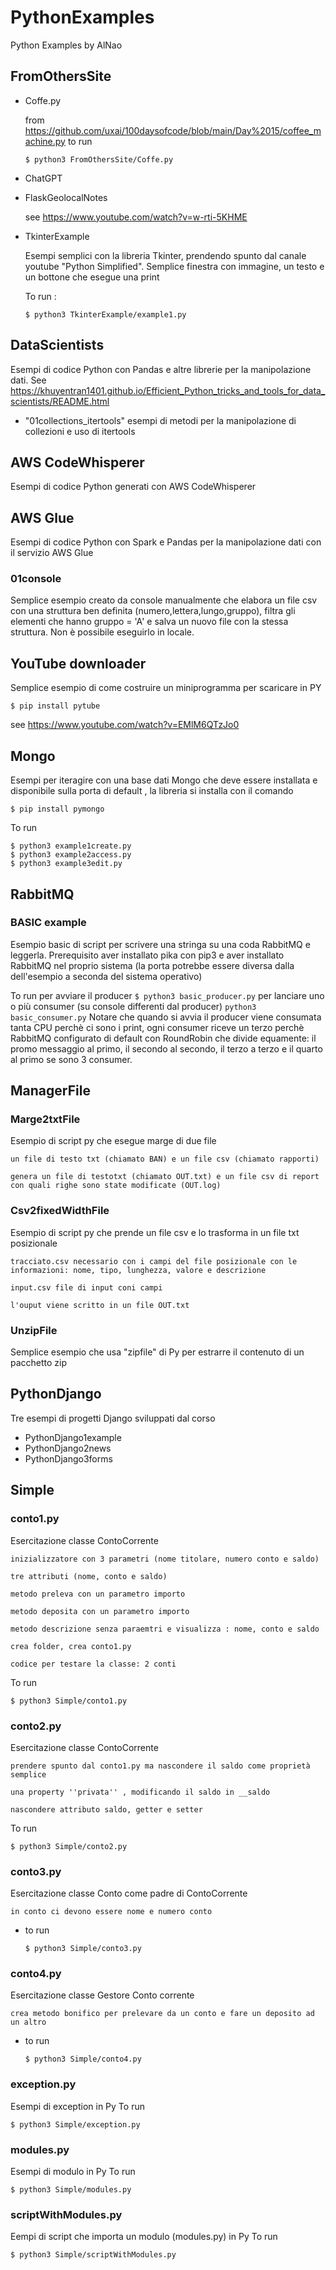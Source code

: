 # PythonExamples
Python Examples by AlNao


## FromOthersSite
- Coffe.py


  from https://github.com/uxai/100daysofcode/blob/main/Day%2015/coffee_machine.py
  to run
  ```
  $ python3 FromOthersSite/Coffe.py 
  ```
- ChatGPT
- FlaskGeolocalNotes
  
  
  see https://www.youtube.com/watch?v=w-rti-5KHME
- TkinterExample
  
  
  Esempi semplici con la libreria Tkinter, prendendo spunto dal canale youtube "Python Simplified". 
  Semplice finestra con immagine, un testo e un bottone che esegue una print

  
  To run :
    ```
    $ python3 TkinterExample/example1.py 
    ```


## DataScientists
Esempi di codice Python con Pandas e altre librerie per la manipolazione dati.
See https://khuyentran1401.github.io/Efficient_Python_tricks_and_tools_for_data_scientists/README.html
- "01collections_itertools" esempi di metodi per la manipolazione di collezioni e uso di itertools

## AWS CodeWhisperer
Esempi di codice Python generati con AWS CodeWhisperer


## AWS Glue
Esempi di codice Python con Spark e Pandas per la manipolazione dati con il servizio AWS Glue


### 01console
Semplice esempio creato da console manualmente che elabora un file csv con una struttura ben definita (numero,lettera,lungo,gruppo), filtra gli elementi che hanno gruppo = 'A' e salva un nuovo file con la stessa struttura. Non è possibile eseguirlo in locale.


## YouTube downloader
Semplice esempio di come costruire un miniprogramma per scaricare in PY

```
$ pip install pytube
```

see https://www.youtube.com/watch?v=EMlM6QTzJo0

## Mongo
Esempi per iteragire con una base dati Mongo che deve essere installata e disponibile sulla porta di default , la libreria si installa con il comando

```
$ pip install pymongo
```

To run
```
$ python3 example1create.py
$ python3 example2access.py
$ python3 example3edit.py
```

## RabbitMQ

### BASIC example
Esempio basic di script per scrivere una stringa su una coda RabbitMQ e leggerla. Prerequisito aver installato pika con pip3 e aver installato RabbitMQ nel proprio sistema (la porta potrebbe essere diversa dalla dell'esempio a seconda del sistema operativo)


To run
    per avviare il producer 
    ```
    $ python3 basic_producer.py
    ```
    per lanciare uno o più consumer (su console differenti dal producer)
    ```
    python3 basic_consumer.py
    ```
Notare che quando si avvia il producer viene consumata tanta CPU perchè ci sono i print, ogni consumer riceve un terzo perchè RabbitMQ configurato di default con RoundRobin che divide equamente: il promo messaggio al primo, il secondo al secondo, il terzo a terzo e il quarto al primo se sono 3 consumer.


## ManagerFile

### Marge2txtFile
Esempio di script py che esegue marge di due file
	
    un file di testo txt (chiamato BAN) e un file csv (chiamato rapporti)
	
    genera un file di testotxt (chiamato OUT.txt) e un file csv di report con quali righe sono state modificate (OUT.log)

### Csv2fixedWidthFile
Esempio di script py che prende un file csv e lo trasforma in un file txt posizionale

    tracciato.csv necessario con i campi del file posizionale con le informazioni: nome, tipo, lunghezza, valore e descrizione

    input.csv file di input coni campi 

    l'ouput viene scritto in un file OUT.txt

### UnzipFile
Semplice esempio che usa "zipfile" di Py per estrarre il contenuto di un pacchetto zip



## PythonDjango
Tre esempi di progetti Django sviluppati dal corso 
- PythonDjango1example
- PythonDjango2news
- PythonDjango3forms


## Simple

### conto1.py
Esercitazione classe ContoCorrente 
	
    inizializzatore con 3 parametri (nome titolare, numero conto e saldo) 
	
    tre attributi (nome, conto e saldo)
	
    metodo preleva con un parametro importo
	
    metodo deposita con un parametro importo
	
    metodo descrizione senza paraemtri e visualizza : nome, conto e saldo
	
    crea folder, crea conto1.py
	
    codice per testare la classe: 2 conti

To run 
  ```
  $ python3 Simple/conto1.py 
  ```

### conto2.py
Esercitazione classe ContoCorrente 
	
    prendere spunto dal conto1.py ma nascondere il saldo come proprietà semplice
    
    una property ''privata'' , modificando il saldo in __saldo
    
    nascondere attributo saldo, getter e setter

To run 
  ```
  $ python3 Simple/conto2.py 
  ```


### conto3.py
Esercitazione classe Conto come padre di ContoCorrente
	
    in conto ci devono essere nome e numero conto
    
- to run 
  ```
  $ python3 Simple/conto3.py 
  ```

### conto4.py
Esercitazione classe Gestore Conto corrente

    crea metodo bonifico per prelevare da un conto e fare un deposito ad un altro

- to run 
  ```
  $ python3 Simple/conto4.py 
  ```
### exception.py
Esempi di exception in Py
To run 
  ```
  $ python3 Simple/exception.py 
  ```

### modules.py
Esempi di modulo in Py
To run 
  ```
  $ python3 Simple/modules.py 
  ```

### scriptWithModules.py
Eempi di script che importa un modulo (modules.py) in Py
To run 
  ```
  $ python3 Simple/scriptWithModules.py 
  ```
